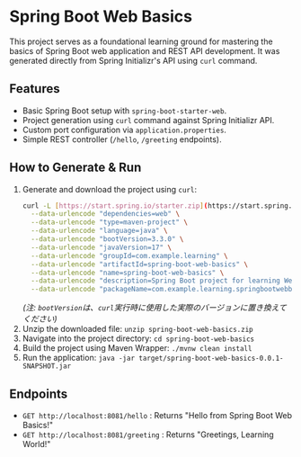 # Spring Boot Web Basics

This project serves as a foundational learning ground for mastering the basics of Spring Boot web application and REST API development. It was generated directly from Spring Initializr's API using `curl` command.

## Features
-   Basic Spring Boot setup with `spring-boot-starter-web`.
-   Project generation using `curl` command against Spring Initializr API.
-   Custom port configuration via `application.properties`.
-   Simple REST controller (`/hello`, `/greeting` endpoints).

## How to Generate & Run
1.  Generate and download the project using `curl`:
    ```bash
    curl -L [https://start.spring.io/starter.zip](https://start.spring.io/starter.zip) -o spring-boot-web-basics.zip \
      --data-urlencode "dependencies=web" \
      --data-urlencode "type=maven-project" \
      --data-urlencode "language=java" \
      --data-urlencode "bootVersion=3.3.0" \
      --data-urlencode "javaVersion=17" \
      --data-urlencode "groupId=com.example.learning" \
      --data-urlencode "artifactId=spring-boot-web-basics" \
      --data-urlencode "name=spring-boot-web-basics" \
      --data-urlencode "description=Spring Boot project for learning Web basics and REST API" \
      --data-urlencode "packageName=com.example.learning.springbootwebbasics"
    ```
    *(注: `bootVersion`は、`curl`実行時に使用した実際のバージョンに置き換えてください)*
2.  Unzip the downloaded file:
    `unzip spring-boot-web-basics.zip`
3.  Navigate into the project directory:
    `cd spring-boot-web-basics`
4.  Build the project using Maven Wrapper:
    `./mvnw clean install`
5.  Run the application:
    `java -jar target/spring-boot-web-basics-0.0.1-SNAPSHOT.jar`

## Endpoints
-   `GET http://localhost:8081/hello` : Returns "Hello from Spring Boot Web Basics!"
-   `GET http://localhost:8081/greeting` : Returns "Greetings, Learning World!"